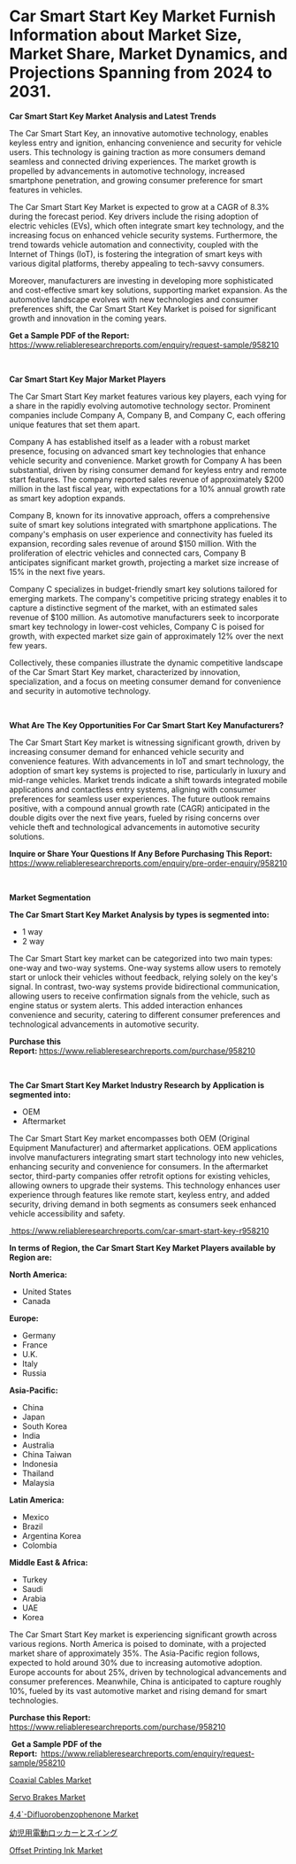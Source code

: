 <p><h1>Car Smart Start Key Market Furnish Information about Market Size, Market Share, Market Dynamics, and Projections Spanning from 2024 to 2031.</h1></p><p><strong>Car Smart Start Key Market Analysis and Latest Trends</strong></p>
<p><p>The Car Smart Start Key, an innovative automotive technology, enables keyless entry and ignition, enhancing convenience and security for vehicle users. This technology is gaining traction as more consumers demand seamless and connected driving experiences. The market growth is propelled by advancements in automotive technology, increased smartphone penetration, and growing consumer preference for smart features in vehicles.</p><p>The Car Smart Start Key Market is expected to grow at a CAGR of 8.3% during the forecast period. Key drivers include the rising adoption of electric vehicles (EVs), which often integrate smart key technology, and the increasing focus on enhanced vehicle security systems. Furthermore, the trend towards vehicle automation and connectivity, coupled with the Internet of Things (IoT), is fostering the integration of smart keys with various digital platforms, thereby appealing to tech-savvy consumers.</p><p>Moreover, manufacturers are investing in developing more sophisticated and cost-effective smart key solutions, supporting market expansion. As the automotive landscape evolves with new technologies and consumer preferences shift, the Car Smart Start Key Market is poised for significant growth and innovation in the coming years.</p></p>
<p><strong>Get a Sample PDF of the Report:&nbsp;</strong> <a href="https://www.reliableresearchreports.com/enquiry/request-sample/958210">https://www.reliableresearchreports.com/enquiry/request-sample/958210</a></p>
<p>&nbsp;</p>
<p><strong>Car Smart Start Key Major Market Players</strong></p>
<p><p>The Car Smart Start Key market features various key players, each vying for a share in the rapidly evolving automotive technology sector. Prominent companies include Company A, Company B, and Company C, each offering unique features that set them apart.</p><p>Company A has established itself as a leader with a robust market presence, focusing on advanced smart key technologies that enhance vehicle security and convenience. Market growth for Company A has been substantial, driven by rising consumer demand for keyless entry and remote start features. The company reported sales revenue of approximately $200 million in the last fiscal year, with expectations for a 10% annual growth rate as smart key adoption expands.</p><p>Company B, known for its innovative approach, offers a comprehensive suite of smart key solutions integrated with smartphone applications. The company's emphasis on user experience and connectivity has fueled its expansion, recording sales revenue of around $150 million. With the proliferation of electric vehicles and connected cars, Company B anticipates significant market growth, projecting a market size increase of 15% in the next five years.</p><p>Company C specializes in budget-friendly smart key solutions tailored for emerging markets. The company's competitive pricing strategy enables it to capture a distinctive segment of the market, with an estimated sales revenue of $100 million. As automotive manufacturers seek to incorporate smart key technology in lower-cost vehicles, Company C is poised for growth, with expected market size gain of approximately 12% over the next few years.</p><p>Collectively, these companies illustrate the dynamic competitive landscape of the Car Smart Start Key market, characterized by innovation, specialization, and a focus on meeting consumer demand for convenience and security in automotive technology.</p></p>
<p>&nbsp;</p>
<p><strong>What Are The Key Opportunities For Car Smart Start Key Manufacturers?</strong></p>
<p><p>The Car Smart Start Key market is witnessing significant growth, driven by increasing consumer demand for enhanced vehicle security and convenience features. With advancements in IoT and smart technology, the adoption of smart key systems is projected to rise, particularly in luxury and mid-range vehicles. Market trends indicate a shift towards integrated mobile applications and contactless entry systems, aligning with consumer preferences for seamless user experiences. The future outlook remains positive, with a compound annual growth rate (CAGR) anticipated in the double digits over the next five years, fueled by rising concerns over vehicle theft and technological advancements in automotive security solutions.</p></p>
<p><strong>Inquire or Share Your Questions If Any Before Purchasing This Report:</strong> <a href="https://www.reliableresearchreports.com/enquiry/pre-order-enquiry/958210">https://www.reliableresearchreports.com/enquiry/pre-order-enquiry/958210</a></p>
<p>&nbsp;</p>
<p><strong>Market Segmentation</strong></p>
<p><strong>The Car Smart Start Key Market Analysis by types is segmented into:</strong></p>
<p><ul><li>1 way</li><li>2 way</li></ul></p>
<p><p>The Car Smart Start key market can be categorized into two main types: one-way and two-way systems. One-way systems allow users to remotely start or unlock their vehicles without feedback, relying solely on the key's signal. In contrast, two-way systems provide bidirectional communication, allowing users to receive confirmation signals from the vehicle, such as engine status or system alerts. This added interaction enhances convenience and security, catering to different consumer preferences and technological advancements in automotive security.</p></p>
<p><strong>Purchase this Report:&nbsp;</strong><a href="https://www.reliableresearchreports.com/purchase/958210">https://www.reliableresearchreports.com/purchase/958210</a></p>
<p>&nbsp;</p>
<p><strong>The Car Smart Start Key Market Industry Research by Application is segmented into:</strong></p>
<p><ul><li>OEM</li><li>Aftermarket</li></ul></p>
<p><p>The Car Smart Start Key market encompasses both OEM (Original Equipment Manufacturer) and aftermarket applications. OEM applications involve manufacturers integrating smart start technology into new vehicles, enhancing security and convenience for consumers. In the aftermarket sector, third-party companies offer retrofit options for existing vehicles, allowing owners to upgrade their systems. This technology enhances user experience through features like remote start, keyless entry, and added security, driving demand in both segments as consumers seek enhanced vehicle accessibility and safety.</p></p>
<p><a href="https://www.reliableresearchreports.com/car-smart-start-key-r958210">&nbsp;https://www.reliableresearchreports.com/car-smart-start-key-r958210</a></p>
<p><strong>In terms of Region, the Car Smart Start Key Market Players available by Region are:</strong></p>
<p>
    <p> <strong> North America: </strong>
        <ul>
            <li>United States</li>
            <li>Canada</li>
        </ul>
        </p> 
    <p> <strong> Europe: </strong>
        <ul>
            <li>Germany</li>
            <li>France</li>
            <li>U.K.</li>
            <li>Italy</li>
            <li>Russia</li>
        </ul>
        </p> 
    <p> <strong> Asia-Pacific: </strong>
        <ul>
            <li>China</li>
            <li>Japan</li>
            <li>South Korea</li>
            <li>India</li>
            <li>Australia</li>
            <li>China Taiwan</li>
            <li>Indonesia</li>
            <li>Thailand</li>
            <li>Malaysia</li>
        </ul>
        </p> 
    <p> <strong> Latin America: </strong>
        <ul>
            <li>Mexico</li>
            <li>Brazil</li>
            <li>Argentina Korea</li>
            <li>Colombia</li>
        </ul>
        </p> 
    <p> <strong> Middle East & Africa: </strong>
        <ul>
            <li>Turkey</li>
            <li>Saudi</li>
            <li>Arabia</li>
            <li>UAE</li>
            <li>Korea</li>
        </ul>
    </p>
    </p>
<p><p>The Car Smart Start Key market is experiencing significant growth across various regions. North America is poised to dominate, with a projected market share of approximately 35%. The Asia-Pacific region follows, expected to hold around 30% due to increasing automotive adoption. Europe accounts for about 25%, driven by technological advancements and consumer preferences. Meanwhile, China is anticipated to capture roughly 10%, fueled by its vast automotive market and rising demand for smart technologies.</p></p>
<p><strong>Purchase this Report: </strong><a href="https://www.reliableresearchreports.com/purchase/958210">https://www.reliableresearchreports.com/purchase/958210</a></p>
<p>&nbsp;<strong>Get a Sample PDF of the Report:&nbsp;&nbsp;</strong><a href="https://www.reliableresearchreports.com/enquiry/request-sample/958210">https://www.reliableresearchreports.com/enquiry/request-sample/958210</a></p>
<p><strong></strong></p>
<p><p><a href="https://issuu.com/reportprime-2/docs/coaxial-cables-market-size-2030.ppt_f2d1444b2535ba">Coaxial Cables Market</a></p><p><a href="https://medium.com/@karinaokon70/the-market-for-servo-brakes-market-is-examined-in-this-report-along-with-the-factors-that-are-b4f61c4ed912">Servo Brakes Market</a></p><p><a href="https://github.com/DixieGrimes/Market-Research-Report-List-1/blob/main/44-difluorobenzophenone-market.md">4,4`-Difluorobenzophenone Market</a></p><p><a href="https://medium.com/@janrona788520/infant-electric-rocker-and-swing-market-%E3%81%AF-%E3%82%B3%E3%82%B9%E3%83%88%E7%AE%A1%E7%90%86%E3%81%A8%E5%8A%B9%E7%8E%87%E5%90%91%E4%B8%8A%E3%82%92%E5%84%AA%E5%85%88%E3%81%97%E3%81%BE%E3%81%99-%E3%81%95%E3%82%89%E3%81%AB-%E5%A0%B1%E5%91%8A%E6%9B%B8%E3%81%AF%E5%B8%82%E5%A0%B4%E3%81%AE%E9%9C%80%E8%A6%81%E9%9D%A2%E3%81%A8%E4%BE%9B%E7%B5%A6%E9%9D%A2%E3%81%AE%E4%B8%A1%E6%96%B9%E3%82%92%E3%82%AB%E3%83%90%E3%83%BC%E3%81%97%E3%81%A6%E3%81%84%E3%81%BE%E3%81%99-infant-60af9b871e60">幼児用電動ロッカーとスイング</a></p><p><a href="https://issuu.com/reportprime-2/docs/offset-printing-ink-market-size-203_a3297d230525a5">Offset Printing Ink Market</a></p></p>